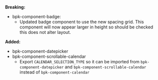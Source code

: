 **Breaking:**

- bpk-component-badge:
    - Updated badge component to use the new spacing grid. This component will now appear larger in height so should be checked this does not alter layout.

**Added:**

- bpk-component-datepicker
- bpk-component-scrollable-calendar
  - Export `CALENDAR_SELECTION_TYPE` so it can be imported from `bpk-component-datepicker` and `bpk-component-scrollable-calendar` instead of `bpk-component-calendar`